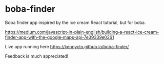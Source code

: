# boba-finder

Boba finder app inspired by the ice cream React tutorial, but for boba.

https://medium.com/javascript-in-plain-english/building-a-react-ice-cream-finder-app-with-the-google-maps-api-7e39339e0261

Live app running here
https://kennycto.github.io/boba-finder/

Feedback is much appreciated!
